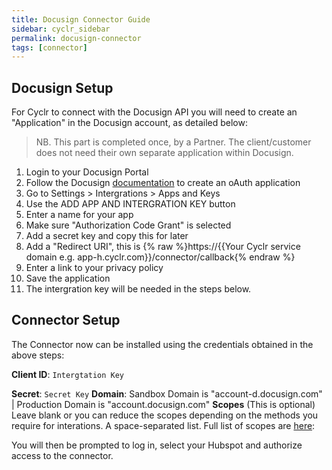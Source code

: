 ```yaml
---
title: Docusign Connector Guide
sidebar: cyclr_sidebar
permalink: docusign-connector
tags: [connector]
---
```


Docusign Setup
---------------

For Cyclr to connect with the Docusign API you will need to create an "Application" in the Docusign account, as detailed below:

  > NB. This part is completed once, by a Partner.  The client/customer does not need their own separate application within Docusign.

1. Login to your Docusign Portal
2. Follow the Docusign [documentation](https://developers.docusign.com/platform/auth/authcode/authcode-get-token/) to create an oAuth application
3. Go to Settings > Intergrations > Apps and Keys 
4. Use the ADD APP AND INTERGRATION KEY button
5. Enter a name for your app
6. Make sure "Authorization Code Grant" is selected
7. Add a secret key and copy this for later
8. Add a "Redirect URI", this is  {% raw %}https://{{Your Cyclr service domain e.g. app-h.cyclr.com}}/connector/callback{% endraw %}
9. Enter a link to your privacy policy
10. Save the application
11. The intergration key will be needed in the steps below.
 

Connector Setup
---------------

The Connector now can be installed using the credentials obtained in the above steps:

**Client ID**: `Intergtation Key`

**Secret**: `Secret Key`
**Domain**: Sandbox Domain is "account-d.docusign.com" | Production Domain is "account.docusign.com"
**Scopes** (This is optional) Leave blank or you can reduce the scopes depending on the methods you require for interations. A space-separated list. Full list of scopes are [here](https://developers.docusign.com/platform/auth/reference/scopes/):  

You will then be prompted to log in, select your Hubspot and authorize access to the connector.
